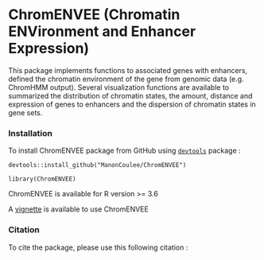 # ChromENVEE (Chromatin ENVironment and Enhancer Expression)

This package implements functions to associated genes with enhancers, defined the chromatin environment of the gene from genomic data (e.g. ChromHMM output). Several visualization functions are available to summarized the distribution of chromatin states, the amount, distance and expression of genes to enhancers and the dispersion of chromatin states in gene sets.


### Installation

To install ChromENVEE package from GitHub using [`devtools`](https://cran.r-project.org/web/packages/devtools/index.html) package :

```
devtools::install_github("ManonCoulee/ChromENVEE")
```
```
library(ChromENVEE)
```

ChromENVEE is available for R  version >= 3.6

A [vignette](https://github.com/ManonCoulee/ChromENVEE/blob/master/doc/ChromENVEE.pdf) is available to use ChromENVEE

### Citation

To cite the package, please use this following citation :
